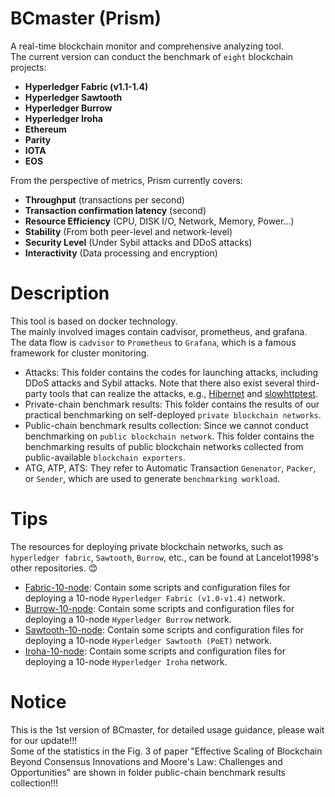 # BCmaster (Prism)
A real-time blockchain monitor and comprehensive analyzing tool.<br> 
The current version can conduct the benchmark of `eight` blockchain projects:<br> 
* **Hyperledger Fabric (v1.1-1.4)**<br> 
* **Hyperledger Sawtooth**<br> 
* **Hyperledger Burrow**<br> 
* **Hyperledger Iroha**<br> 
* **Ethereum**<br> 
* **Parity**<br> 
* **IOTA**<br> 
* **EOS**<br> 

From the perspective of metrics, Prism currently covers:<br> 
* **Throughput** (transactions per second)<br> 
* **Transaction confirmation latency** (second)<br> 
* **Resource Efficiency** (CPU, DISK I/O, Network, Memory, Power...)<br> 
* **Stability** (From both peer-level and network-level)<br> 
* **Security Level** (Under Sybil attacks and DDoS attacks)<br> 
* **Interactivity** (Data processing and encryption)<br> 

# Description<br> 
This tool is based on docker technology.<br>
The mainly involved images contain cadvisor, prometheus, and grafana.<br> 
The data flow is `cadvisor` to `Prometheus` to `Grafana`, which is a famous framework for cluster monitoring.
* Attacks: This folder contains the codes for launching attacks, including DDoS attacks and Sybil attacks. Note that there also exist several third-party tools that can realize the attacks, e.g., [Hibernet](https:https://github.com/All3xJ/Hibernet "悬停显示") and [slowhttptest](https://github.com/shekyan/slowhttptest "悬停显示").
* Private-chain benchmark results: This folder contains the results of our practical benchmarking on self-deployed `private blockchain networks`.<br>
* Public-chain benchmark results collection: Since we cannot conduct benchmarking on `public blockchain network`. This folder contains the benchmarking results of public blockchain networks collected from public-available `blockchain exporters`.<br>
* ATG, ATP, ATS: They refer to Automatic Transaction `Genenator`, `Packer`, or `Sender`, which are used to generate `benchmarking workload`.

# Tips
The resources for deploying private blockchain networks, such as `hyperledger fabric`, `Sawtooth`, `Burrow`, etc., can be found at Lancelot1998's other repositories. :blush:<br>
* [Fabric-10-node](https://github.com/Lancelot1998/Fabric-10-node "悬停显示"): Contain some scripts and configuration files for deploying a 10-node `Hyperledger Fabric (v1.0-v1.4)` network.<br>
* [Burrow-10-node](https://github.com/Lancelot1998/Burrow-10-node "悬停显示"): Contain some scripts and configuration files for deploying a 10-node `Hyperledger Burrow` network.<br>
* [Sawtooth-10-node](https://github.com/Lancelot1998/Sawtooth-10-node "悬停显示"): Contain some scripts and configuration files for deploying a 10-node `Hyperledger Sawtooth (PoET)` network.<br>
* [Iroha-10-node](https://github.com/Lancelot1998/Iroha-10-node "悬停显示"): Contain some scripts and configuration files for deploying a 10-node `Hyperledger Iroha` network.<br>

# Notice
This is the 1st version of BCmaster, for detailed usage guidance, please wait for our update!!!<br>
Some of the statistics in the Fig. 3 of paper "Effective Scaling of Blockchain Beyond Consensus Innovations and Moore's Law: Challenges and Opportunities" are shown in folder public-chain benchmark results collection!!!
